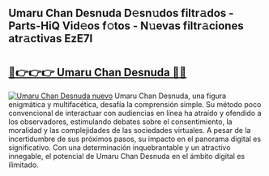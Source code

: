 ## Umaru Chan Desnuda D𝚎sn𝚞dos filtr𝚊dos - Parts-HiQ Vid𝚎os f𝚘tos - N𝚞evas filtr𝚊ciones atr𝚊ctivas EzE7I

# <h2><a href="http://mb8ojct.tromn.icu/?c=Umaru+Chan+Desnuda">🔗👉👉👉 Umaru Chan Desnuda 🔗🔗</a></h2>

[![Umaru Chan Desnuda nuevo](https://i.imgur.com/pEAQMta.gif)](http://mb8ojct.tromn.icu/?c=Umaru+Chan+Desnuda)
Umaru Chan Desnuda, una figura enigmática y multifacética, desafía la comprensión simple. Su método poco convencional de interactuar con audiencias en línea ha atraído y ofendido a los observadores, estimulando debates sobre el consentimiento, la moralidad y las complejidades de las sociedades virtuales. A pesar de la incertidumbre de sus próximos pasos, su impacto en el panorama digital es significativo. Con una determinación inquebrantable y un atractivo innegable, el potencial de Umaru Chan Desnuda en el ámbito digital es ilimitado.
